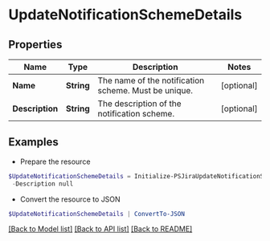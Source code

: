 # UpdateNotificationSchemeDetails
## Properties

Name | Type | Description | Notes
------------ | ------------- | ------------- | -------------
**Name** | **String** | The name of the notification scheme. Must be unique. | [optional] 
**Description** | **String** | The description of the notification scheme. | [optional] 

## Examples

- Prepare the resource
```powershell
$UpdateNotificationSchemeDetails = Initialize-PSJiraUpdateNotificationSchemeDetails  -Name null `
 -Description null
```

- Convert the resource to JSON
```powershell
$UpdateNotificationSchemeDetails | ConvertTo-JSON
```

[[Back to Model list]](../README.md#documentation-for-models) [[Back to API list]](../README.md#documentation-for-api-endpoints) [[Back to README]](../README.md)

